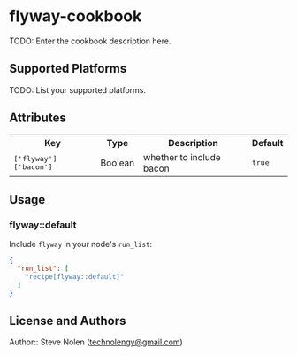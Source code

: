 # flyway-cookbook

TODO: Enter the cookbook description here.

## Supported Platforms

TODO: List your supported platforms.

## Attributes

<table>
  <tr>
    <th>Key</th>
    <th>Type</th>
    <th>Description</th>
    <th>Default</th>
  </tr>
  <tr>
    <td><tt>['flyway']['bacon']</tt></td>
    <td>Boolean</td>
    <td>whether to include bacon</td>
    <td><tt>true</tt></td>
  </tr>
</table>

## Usage

### flyway::default

Include `flyway` in your node's `run_list`:

```json
{
  "run_list": [
    "recipe[flyway::default]"
  ]
}
```

## License and Authors

Author:: Steve Nolen (<technolengy@gmail.com>)
